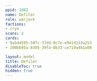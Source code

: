 ```yaml
---
ppid: 1882
name: Defiler
role: warjack
factions:
- cryx
scans: 2
cards:
- 9a5d4595-507c-37dd-9c7e-e941d233a253
- 100bb95a-8305-39fa-8b33-ce719a481a00

layout: model
title: Defiler
disableToc: true
hidden: true
---
```

